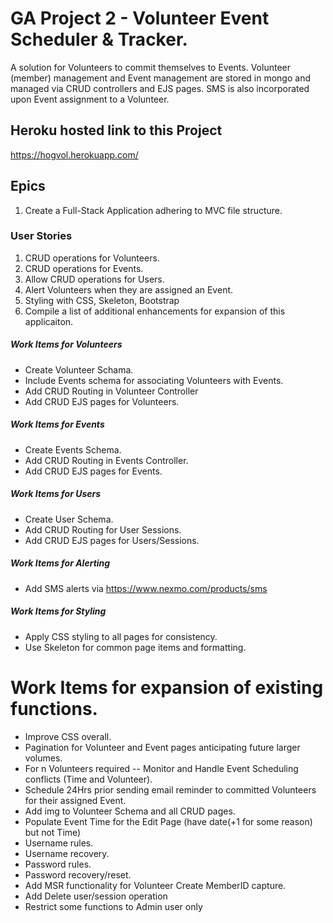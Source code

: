 # GA Project 2 - Volunteer Event Scheduler &amp; Tracker.
A solution for Volunteers to commit themselves to Events.  Volunteer (member) management and Event management are stored in mongo and managed via CRUD controllers and EJS pages. SMS is also incorporated upon Event assignment to a Volunteer.

## Heroku hosted link to this Project
https://hogvol.herokuapp.com/

## Epics
1. Create a Full-Stack Application adhering to MVC file structure.

### User Stories
1. CRUD operations for Volunteers.
2. CRUD operations for Events.
3. Allow CRUD operations for Users.
4. Alert Volunteers when they are assigned an Event.
5. Styling with CSS, Skeleton, Bootstrap
6. Compile a list of additional enhancements for expansion of this applicaiton.

##### Work Items for Volunteers
* Create Volunteer Schama.
* Include Events schema for associating Volunteers with Events.
* Add CRUD Routing in Volunteer Controller
* Add CRUD EJS pages for Volunteers.

##### Work Items for Events
* Create Events Schema.
* Add CRUD Routing in Events Controller.
* Add CRUD EJS pages for Events.

##### Work Items for Users
* Create User Schema.
* Add CRUD Routing for User Sessions.
* Add CRUD EJS pages for Users/Sessions.

##### Work Items for Alerting
* Add SMS alerts via https://www.nexmo.com/products/sms

##### Work Items for Styling
* Apply CSS styling to all pages for consistency.
* Use Skeleton for common page items and formatting.

# Work Items for expansion of existing functions.
* Improve CSS overall.
* Pagination for Volunteer and Event pages anticipating future larger volumes.
* For n Volunteers required -- Monitor and Handle Event Scheduling conflicts (Time and Volunteer).
* Schedule 24Hrs prior sending email reminder to committed Volunteers for their assigned Event.
* Add img to Volunteer Schema and all CRUD pages.
* Populate Event Time for the Edit Page (have date(+1 for some reason) but not Time)
* Username rules.
* Username recovery.
* Password rules.
* Password recovery/reset.
* Add MSR functionality for Volunteer Create MemberID capture.
* Add Delete user/session operation
* Restrict some functions to Admin user only
